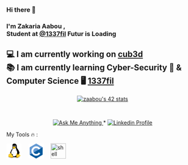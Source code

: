 ### Hi there 👋

### I'm Zakaria Aabou ,<br/> Student at [@1337fil](https://1337.ma/) Futur is Loading 
## 💻 I am currently working on [cub3d](https://www.youtube.com/watch?v=rnWRs_BBgXc) <br/> 📚 I am currently learning Cyber-Security 🤖 & Computer Science  🖥️  [1337fil](https://1337.ma/)


<p align="center"><a href="https://github.com/oakoudad/badge42"><img src="https://badge.mediaplus.ma/greenbinary/zaabou" alt="zaabou's 42 stats" /></a></p><br/>
<p align="center">
	<a href="=mailto:zaabou@student.1337.ma">
		<img alt="Ask Me Anything" src="https://img.shields.io/badge/-Ask_me_anything-blueviolet?style=flat&logo=Gmail&logoColor=white&link=mailto:zaabou@student.1337.ma" />
	</a>
	<span> * </span>
	<a href="#">
		<img alt="Linkedin Profile" src="https://img.shields.io/badge/-Linkedin_Profile-0072b1?style=flat&logo=Linkedin&logoColor=white&link=#" />
	</a>
</p>

My Tools 🔥 :
<div style=left >
<img src="https://github.com/devicons/devicon/blob/master/icons/linux/linux-original.svg"  title="linux OS" width="40" height="40"/>&emsp;
<img src="https://github.com/devicons/devicon/blob/master/icons/c/c-original.svg" title="C" width="40" height="40"/>&emsp;
<img src="https://github.com/simple-icons/simple-icons/blob/develop/icons/gnometerminal.svg" title="shell scripting and cmd" width="40" height="40"/>&emsp;
</div>
